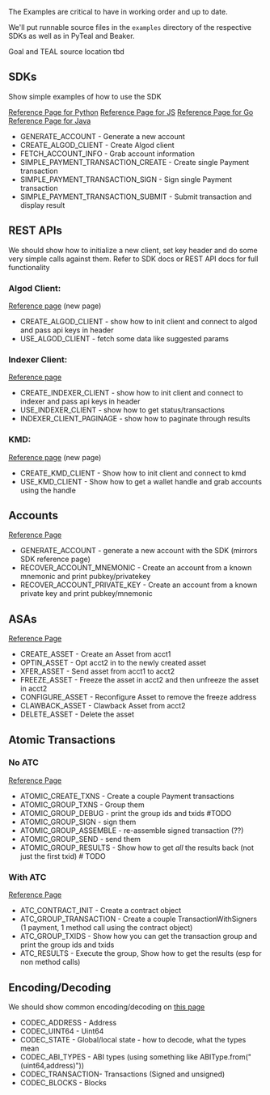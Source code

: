 The Examples are critical to have in working order and up to date.

We'll put runnable source files in the `examples` directory of the respective SDKs as well as in PyTeal and Beaker.

Goal and TEAL source location tbd
## SDKs

Show simple examples of how to use the SDK 

[Reference Page for Python](./docs/sdks/python/index.md) 
[Reference Page for JS](./docs/sdks/javascript/index.md) 
[Reference Page for Go](./docs/sdks/go/index.md) 
[Reference Page for Java](./docs/sdks/java/index.md) 


* GENERATE_ACCOUNT - Generate a new account
* CREATE_ALGOD_CLIENT - Create Algod client
* FETCH_ACCOUNT_INFO - Grab account information
* SIMPLE_PAYMENT_TRANSACTION_CREATE - Create single Payment transaction
* SIMPLE_PAYMENT_TRANSACTION_SIGN - Sign single Payment transaction
* SIMPLE_PAYMENT_TRANSACTION_SUBMIT - Submit transaction and display result


## REST APIs

We should show how to initialize a new client, set key header and do some very
simple calls against them. Refer to SDK docs or REST API docs for full functionality 

### Algod Client:
    
[Reference page](./docs/get-details/algod.md) (new page)

* CREATE_ALGOD_CLIENT - show how to init client and connect to algod and pass api keys in header
* USE_ALGOD_CLIENT - fetch some data like suggested params

### Indexer Client:

[Reference page](./docs/get-details/indexer.md)

* CREATE_INDEXER_CLIENT - show how to init client and connect to indexer and pass api keys in header
* USE_INDEXER_CLIENT - show how to get status/transactions 
* INDEXER_CLIENT_PAGINAGE - show how to paginate through results

### KMD:

[Reference page](./docs/get-details/kmd.md) (new page)

* CREATE_KMD_CLIENT - Show how to init client and connect to kmd
* USE_KMD_CLIENT - Show how to get a wallet handle and grab accounts using the handle


## Accounts

[Reference Page](./docs/get-details/accounts/create.md)

* GENERATE_ACCOUNT - generate a new account with the SDK (mirrors SDK reference page)
* RECOVER_ACCOUNT_MNEMONIC - Create an account from a known mnemonic and print pubkey/privatekey
* RECOVER_ACCOUNT_PRIVATE_KEY - Create an account from a known private key and print pubkey/mnemonic

## ASAs

[Reference Page](./docs/get-details/asa.md)

* CREATE_ASSET - Create an Asset from acct1 
* OPTIN_ASSET - Opt acct2 in to the newly created asset
* XFER_ASSET - Send asset from acct1 to acct2 
* FREEZE_ASSET - Freeze the asset in acct2 and then unfreeze the asset in acct2 
* CONFIGURE_ASSET - Reconfigure Asset to remove the freeze address 
* CLAWBACK_ASSET - Clawback Asset from acct2
* DELETE_ASSET - Delete the asset


## Atomic Transactions

### No ATC

[Reference Page](./docs/get-details/atomic-transfers.md)

* ATOMIC_CREATE_TXNS - Create a couple Payment transactions
* ATOMIC_GROUP_TXNS - Group them
* ATOMIC_GROUP_DEBUG - print the group ids and txids #TODO
* ATOMIC_GROUP_SIGN - sign them
* ATOMIC_GROUP_ASSEMBLE - re-assemble signed transaction (??) 
* ATOMIC_GROUP_SEND - send them
* ATOMIC_GROUP_RESULTS - Show how to get _all_ the results back (not just the first txid) # TODO


### With ATC

[Reference Page](./docs/get-details/atc.md)

* ATC_CONTRACT_INIT - Create a contract object
* ATC_GROUP_TRANSACTION - Create a couple TransactionWithSigners (1 payment, 1 method call using the contract object)
* ATC_GROUP_TXIDS - Show how you can get the transaction group and print the group ids and txids
* ATC_RESULTS - Execute the group, Show how to get the results (esp for non method calls)

## Encoding/Decoding

We should show common encoding/decoding on [this page](./docs/get-details/encoding.md)

* CODEC_ADDRESS - Address
* CODEC_UINT64 - Uint64
* CODEC_STATE - Global/local state - how to decode, what the types mean 
* CODEC_ABI_TYPES - ABI types (using something like ABIType.from("(uint64,address)"))
* CODEC_TRANSACTION- Transactions (Signed and unsigned)
* CODEC_BLOCKS - Blocks

##  